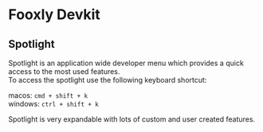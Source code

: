 # Fooxly Devkit

## Spotlight
Spotlight is an application wide developer menu which provides a quick access to the most used features.\
To access the spotlight use the following keyboard shortcut:

macos: `cmd + shift + k`\
windows: `ctrl + shift + k`

Spotlight is very expandable with lots of custom and user created features.